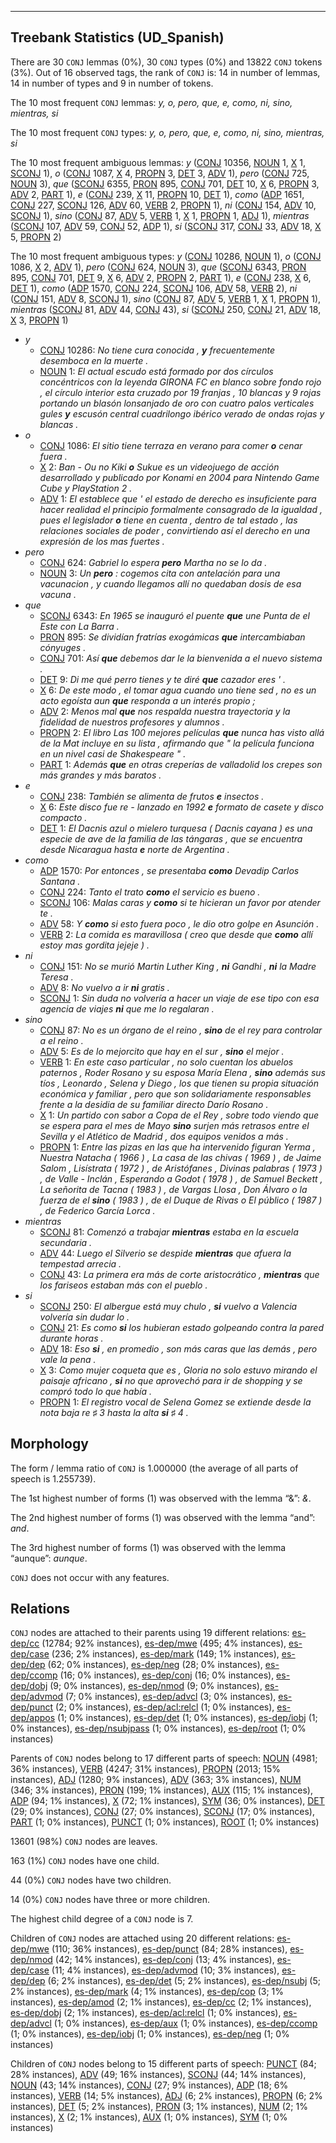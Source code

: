 

--------------------------------------------------------------------------------

## Treebank Statistics (UD_Spanish)

There are 30 `CONJ` lemmas (0%), 30 `CONJ` types (0%) and 13822 `CONJ` tokens (3%).
Out of 16 observed tags, the rank of `CONJ` is: 14 in number of lemmas, 14 in number of types and 9 in number of tokens.

The 10 most frequent `CONJ` lemmas: <em>y, o, pero, que, e, como, ni, sino, mientras, si</em>

The 10 most frequent `CONJ` types:  <em>y, o, pero, que, e, como, ni, sino, mientras, si</em>

The 10 most frequent ambiguous lemmas: <em>y</em> ([CONJ]() 10356, [NOUN]() 1, [X]() 1, [SCONJ]() 1), <em>o</em> ([CONJ]() 1087, [X]() 4, [PROPN]() 3, [DET]() 3, [ADV]() 1), <em>pero</em> ([CONJ]() 725, [NOUN]() 3), <em>que</em> ([SCONJ]() 6355, [PRON]() 895, [CONJ]() 701, [DET]() 10, [X]() 6, [PROPN]() 3, [ADV]() 2, [PART]() 1), <em>e</em> ([CONJ]() 239, [X]() 11, [PROPN]() 10, [DET]() 1), <em>como</em> ([ADP]() 1651, [CONJ]() 227, [SCONJ]() 126, [ADV]() 60, [VERB]() 2, [PROPN]() 1), <em>ni</em> ([CONJ]() 154, [ADV]() 10, [SCONJ]() 1), <em>sino</em> ([CONJ]() 87, [ADV]() 5, [VERB]() 1, [X]() 1, [PROPN]() 1, [ADJ]() 1), <em>mientras</em> ([SCONJ]() 107, [ADV]() 59, [CONJ]() 52, [ADP]() 1), <em>si</em> ([SCONJ]() 317, [CONJ]() 33, [ADV]() 18, [X]() 5, [PROPN]() 2)

The 10 most frequent ambiguous types:  <em>y</em> ([CONJ]() 10286, [NOUN]() 1), <em>o</em> ([CONJ]() 1086, [X]() 2, [ADV]() 1), <em>pero</em> ([CONJ]() 624, [NOUN]() 3), <em>que</em> ([SCONJ]() 6343, [PRON]() 895, [CONJ]() 701, [DET]() 9, [X]() 6, [ADV]() 2, [PROPN]() 2, [PART]() 1), <em>e</em> ([CONJ]() 238, [X]() 6, [DET]() 1), <em>como</em> ([ADP]() 1570, [CONJ]() 224, [SCONJ]() 106, [ADV]() 58, [VERB]() 2), <em>ni</em> ([CONJ]() 151, [ADV]() 8, [SCONJ]() 1), <em>sino</em> ([CONJ]() 87, [ADV]() 5, [VERB]() 1, [X]() 1, [PROPN]() 1), <em>mientras</em> ([SCONJ]() 81, [ADV]() 44, [CONJ]() 43), <em>si</em> ([SCONJ]() 250, [CONJ]() 21, [ADV]() 18, [X]() 3, [PROPN]() 1)


* <em>y</em>
  * [CONJ]() 10286: <em>No tiene cura conocida , <b>y</b> frecuentemente desemboca en la muerte .</em>
  * [NOUN]() 1: <em>El actual escudo está formado por dos círculos concéntricos con la leyenda GIRONA FC en blanco sobre fondo rojo , el círculo interior esta cruzado por 19 franjas , 10 blancas y 9 rojas portando un blasón lonsanjado de oro con cuatro palos verticales gules <b>y</b> escusón central cuadrilongo ibérico verado de ondas rojas y blancas .</em>
* <em>o</em>
  * [CONJ]() 1086: <em>El sitio tiene terraza en verano para comer <b>o</b> cenar fuera .</em>
  * [X]() 2: <em>Ban - Ou no Kiki <b>o</b> Sukue es un videojuego de acción desarrollado y publicado por Konami en 2004 para Nintendo Game Cube y PlayStation 2 .</em>
  * [ADV]() 1: <em>El establece que ' el estado de derecho es insuficiente para hacer realidad el principio formalmente consagrado de la igualdad , pues el legislador <b>o</b> tiene en cuenta , dentro de tal estado , las relaciones sociales de poder , convirtiendo así el derecho en una expresión de los mas fuertes .</em>
* <em>pero</em>
  * [CONJ]() 624: <em>Gabriel lo espera <b>pero</b> Martha no se lo da .</em>
  * [NOUN]() 3: <em>Un <b>pero</b> : cogemos cita con antelación para una vacunacion , y cuando llegamos allí no quedaban dosis de esa vacuna .</em>
* <em>que</em>
  * [SCONJ]() 6343: <em>En 1965 se inauguró el puente <b>que</b> une Punta de el Este con La Barra .</em>
  * [PRON]() 895: <em>Se dividían fratrías exogámicas <b>que</b> intercambiaban cónyuges .</em>
  * [CONJ]() 701: <em>Así <b>que</b> debemos dar le la bienvenida a el nuevo sistema .</em>
  * [DET]() 9: <em>Di me qué perro tienes y te diré <b>que</b> cazador eres ' .</em>
  * [X]() 6: <em>De este modo , el tomar agua cuando uno tiene sed , no es un acto egoísta aun <b>que</b> responda a un interés propio ;</em>
  * [ADV]() 2: <em>Menos mal <b>que</b> nos respalda nuestra trayectoria y la fidelidad de nuestros profesores y alumnos .</em>
  * [PROPN]() 2: <em>El libro Las 100 mejores películas <b>que</b> nunca has visto allá de la Mat incluye en su lista , afirmando que " la película funciona en un nivel casi de Shakespeare " .</em>
  * [PART]() 1: <em>Además <b>que</b> en otras creperías de valladolid los crepes son más grandes y más baratos .</em>
* <em>e</em>
  * [CONJ]() 238: <em>También se alimenta de frutos <b>e</b> insectos .</em>
  * [X]() 6: <em>Este disco fue re - lanzado en 1992 <b>e</b> formato de casete y disco compacto .</em>
  * [DET]() 1: <em>El Dacnis azul o mielero turquesa ( Dacnis cayana ) es una especie de ave de la familia de las tángaras , que se encuentra desde Nicaragua hasta <b>e</b> norte de Argentina .</em>
* <em>como</em>
  * [ADP]() 1570: <em>Por entonces , se presentaba <b>como</b> Devadip Carlos Santana .</em>
  * [CONJ]() 224: <em>Tanto el trato <b>como</b> el servicio es bueno .</em>
  * [SCONJ]() 106: <em>Malas caras y <b>como</b> si te hicieran un favor por atender te .</em>
  * [ADV]() 58: <em>Y <b>como</b> si esto fuera poco , le dio otro golpe en Asunción .</em>
  * [VERB]() 2: <em>La comida es maravillosa ( creo que desde que <b>como</b> allí estoy mas gordita jejeje ) .</em>
* <em>ni</em>
  * [CONJ]() 151: <em>No se murió Martin Luther King , <b>ni</b> Gandhi , <b>ni</b> la Madre Teresa .</em>
  * [ADV]() 8: <em>No vuelvo a ir <b>ni</b> gratis .</em>
  * [SCONJ]() 1: <em>Sin duda no volvería a hacer un viaje de ese tipo con esa agencia de viajes <b>ni</b> que me lo regalaran .</em>
* <em>sino</em>
  * [CONJ]() 87: <em>No es un órgano de el reino , <b>sino</b> de el rey para controlar a el reino .</em>
  * [ADV]() 5: <em>Es de lo mejorcito que hay en el sur , <b>sino</b> el mejor .</em>
  * [VERB]() 1: <em>En este caso particular , no solo cuentan los abuelos paternos , Roder Rosano y su esposa María Elena , <b>sino</b> además sus tíos , Leonardo , Selena y Diego , los que tienen su propia situación económica y familiar , pero que son solidariamente responsables frente a la desidia de su familiar directo Darío Rosano .</em>
  * [X]() 1: <em>Un partido con sabor a Copa de el Rey , sobre todo viendo que se espera para el mes de Mayo <b>sino</b> surjen más retrasos entre el Sevilla y el Atlético de Madrid , dos equipos venidos a más .</em>
  * [PROPN]() 1: <em>Entre las pizas en las que ha intervenido figuran Yerma , Nuestra Natacha ( 1966 ) , La casa de las chivas ( 1969 ) , de Jaime Salom , Lisístrata ( 1972 ) , de Aristófanes , Divinas palabras ( 1973 ) , de Valle - Inclán , Esperando a Godot ( 1978 ) , de Samuel Beckett , La señorita de Tacna ( 1983 ) , de Vargas Llosa , Don Álvaro o la fuerza de el <b>sino</b> ( 1983 ) , de el Duque de Rivas o El público ( 1987 ) , de Federico García Lorca .</em>
* <em>mientras</em>
  * [SCONJ]() 81: <em>Comenzó a trabajar <b>mientras</b> estaba en la escuela secundaria .</em>
  * [ADV]() 44: <em>Luego el Silverio se despide <b>mientras</b> que afuera la tempestad arrecia .</em>
  * [CONJ]() 43: <em>La primera era más de corte aristocrático , <b>mientras</b> que los fariseos estaban más con el pueblo .</em>
* <em>si</em>
  * [SCONJ]() 250: <em>El albergue está muy chulo , <b>si</b> vuelvo a Valencia volvería sin dudar lo .</em>
  * [CONJ]() 21: <em>Es como <b>si</b> los hubieran estado golpeando contra la pared durante horas .</em>
  * [ADV]() 18: <em>Eso <b>si</b> , en promedio , son más caras que las demás , pero vale la pena .</em>
  * [X]() 3: <em>Como mujer coqueta que es , Gloria no solo estuvo mirando el paisaje africano , <b>si</b> no que aprovechó para ir de shopping y se compró todo lo que había .</em>
  * [PROPN]() 1: <em>El registro vocal de Selena Gomez se extiende desde la nota baja re ♯ 3 hasta la alta <b>si</b> ♯ 4 .</em>

## Morphology

The form / lemma ratio of `CONJ` is 1.000000 (the average of all parts of speech is 1.255739).

The 1st highest number of forms (1) was observed with the lemma “&amp;”: <em>&</em>.

The 2nd highest number of forms (1) was observed with the lemma “and”: <em>and</em>.

The 3rd highest number of forms (1) was observed with the lemma “aunque”: <em>aunque</em>.

`CONJ` does not occur with any features.


## Relations

`CONJ` nodes are attached to their parents using 19 different relations: [es-dep/cc]() (12784; 92% instances), [es-dep/mwe]() (495; 4% instances), [es-dep/case]() (236; 2% instances), [es-dep/mark]() (149; 1% instances), [es-dep/dep]() (62; 0% instances), [es-dep/neg]() (28; 0% instances), [es-dep/ccomp]() (16; 0% instances), [es-dep/conj]() (16; 0% instances), [es-dep/dobj]() (9; 0% instances), [es-dep/nmod]() (9; 0% instances), [es-dep/advmod]() (7; 0% instances), [es-dep/advcl]() (3; 0% instances), [es-dep/punct]() (2; 0% instances), [es-dep/acl:relcl]() (1; 0% instances), [es-dep/appos]() (1; 0% instances), [es-dep/det]() (1; 0% instances), [es-dep/iobj]() (1; 0% instances), [es-dep/nsubjpass]() (1; 0% instances), [es-dep/root]() (1; 0% instances)

Parents of `CONJ` nodes belong to 17 different parts of speech: [NOUN]() (4981; 36% instances), [VERB]() (4247; 31% instances), [PROPN]() (2013; 15% instances), [ADJ]() (1280; 9% instances), [ADV]() (363; 3% instances), [NUM]() (346; 3% instances), [PRON]() (199; 1% instances), [AUX]() (115; 1% instances), [ADP]() (94; 1% instances), [X]() (72; 1% instances), [SYM]() (36; 0% instances), [DET]() (29; 0% instances), [CONJ]() (27; 0% instances), [SCONJ]() (17; 0% instances), [PART]() (1; 0% instances), [PUNCT]() (1; 0% instances), [ROOT]() (1; 0% instances)

13601 (98%) `CONJ` nodes are leaves.

163 (1%) `CONJ` nodes have one child.

44 (0%) `CONJ` nodes have two children.

14 (0%) `CONJ` nodes have three or more children.

The highest child degree of a `CONJ` node is 7.

Children of `CONJ` nodes are attached using 20 different relations: [es-dep/mwe]() (110; 36% instances), [es-dep/punct]() (84; 28% instances), [es-dep/nmod]() (42; 14% instances), [es-dep/conj]() (13; 4% instances), [es-dep/case]() (11; 4% instances), [es-dep/advmod]() (10; 3% instances), [es-dep/dep]() (6; 2% instances), [es-dep/det]() (5; 2% instances), [es-dep/nsubj]() (5; 2% instances), [es-dep/mark]() (4; 1% instances), [es-dep/cop]() (3; 1% instances), [es-dep/amod]() (2; 1% instances), [es-dep/cc]() (2; 1% instances), [es-dep/dobj]() (2; 1% instances), [es-dep/acl:relcl]() (1; 0% instances), [es-dep/advcl]() (1; 0% instances), [es-dep/aux]() (1; 0% instances), [es-dep/ccomp]() (1; 0% instances), [es-dep/iobj]() (1; 0% instances), [es-dep/neg]() (1; 0% instances)

Children of `CONJ` nodes belong to 15 different parts of speech: [PUNCT]() (84; 28% instances), [ADV]() (49; 16% instances), [SCONJ]() (44; 14% instances), [NOUN]() (43; 14% instances), [CONJ]() (27; 9% instances), [ADP]() (18; 6% instances), [VERB]() (14; 5% instances), [ADJ]() (6; 2% instances), [PROPN]() (6; 2% instances), [DET]() (5; 2% instances), [PRON]() (3; 1% instances), [NUM]() (2; 1% instances), [X]() (2; 1% instances), [AUX]() (1; 0% instances), [SYM]() (1; 0% instances)

